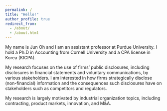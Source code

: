 ```yaml
---
permalink: /
title: "Hello!"
author_profile: true
redirect_from: 
  - /about/
  - /about.html
---
```


<!-- CSS to block interaction while keeping ClustrMaps visible -->
<style>
  /* Ensure the ClustrMaps iframe or div is visible and accessible */
  iframe[src*="clustrmaps"],
  div[id*="clustr"],
  div[class*="clustr"],
  #clustrmaps {
    position: relative; /* Make sure the map is positioned correctly */
    opacity: 1 !important;
    pointer-events: none !important; /* Disable interaction directly on the iframe */
    display: block !important;
    width: 100% !important;
    height: auto !important;
    overflow: visible !important;
  }

  /* Create a transparent overlay to block interaction */
  #clustrmaps-overlay {
    position: absolute;
    top: 0;
    left: 0;
    width: 100%;
    height: 100%;
    background: transparent; /* Transparent but blocks clicks */
    pointer-events: all; /* Blocks interaction with the iframe */
  }
</style>

<!-- Main content of your page -->

My name is Jun Oh and I am an assistant professor at Purdue University. I hold a Ph.D in Accounting from Cornell University and a CPA license in Korea (KICPA).

My research focuses on the use of firms’ public disclosures, including disclosures in financial statements and voluntary communications, by various stakeholders. 
I am interested in how firms strategically disclose (non-financial) information and the consequences such disclosures have on stakeholders such as competitors and regulators. 

My research is largely motivated by industrial organization topics, including contracting, product markets, innovation, and M&A. 


<!-- ClustrMaps script for tracking visitors (unchanged) -->
<script type="text/javascript" id="clustrmaps" src="//cdn.clustrmaps.com/map_v2.js?cl=ffffff&w=70&t=n&d=RMSvqEXZDNxGKMwY9IRg8QIkEpAIvhA8kEF4EKjMN7M&co=ffffff&ct=ffffff&cmo=ffffff&cmn=ffffff"></script>

<!-- Invisible overlay that blocks interaction but keeps the map visible -->
<script>
  window.addEventListener('load', function () {
    // Find the iframe containing the ClustrMaps map
    const clustrmapsIframe = document.querySelector('iframe[src*="clustrmaps"]');
    
    // If ClustrMaps iframe is found, add the overlay
    if (clustrmapsIframe) {
      const overlay = document.createElement('div');
      overlay.id = 'clustrmaps-overlay'; // Set the overlay ID
      clustrmapsIframe.parentElement.style.position = 'relative'; // Ensure the parent is positioned
      clustrmapsIframe.parentElement.appendChild(overlay); // Add overlay on top of the iframe
    }
  });
</script>